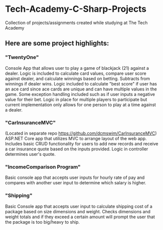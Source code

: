 # Tech-Academy-C-Sharp-Projects
Collection of projects/assignments created while studying at The Tech Academy

## Here are some project highlights: 

### "TwentyOne"
Console App that allows user to play a game of blackjack (21) against a dealer. Logic is included to calculate card values, compare user score against dealer, and calculate winnings based on betting. Subtracts from winnings if dealer wins. Logic included to calculate "best score" if user has an ace card since ace cards are unique and can have multiple values in the game. Some exception handling included such as if user inputs a negative value for their bet. Logic in place for multiple players to participate but current implementation only allows for one person to play at a time against a dealer. 

### "CarInsuranceMVC" 
(Located in separate repo https://github.com/dcmswim/CarInsuranceMVC)
ASP.NET Core app that utilizes MVC to arrange layout of the web app. Includes basic CRUD functionality for users to add new records and receive a car insurance quote based on the inputs provided. Logic in controller determines user's quote.

### "IncomeComparison Program"
Basic console app that accepts user inputs for hourly rate of pay and compares with another user input to determine which salary is higher.

### "Shipping"
Basic Console app that accepts user input to calculate shipping cost of a package based on size dimensions and weight. Checks dimensions and weight totals and if they exceed a certain amount will prompt the user that the package is too big/heavy to ship. 


